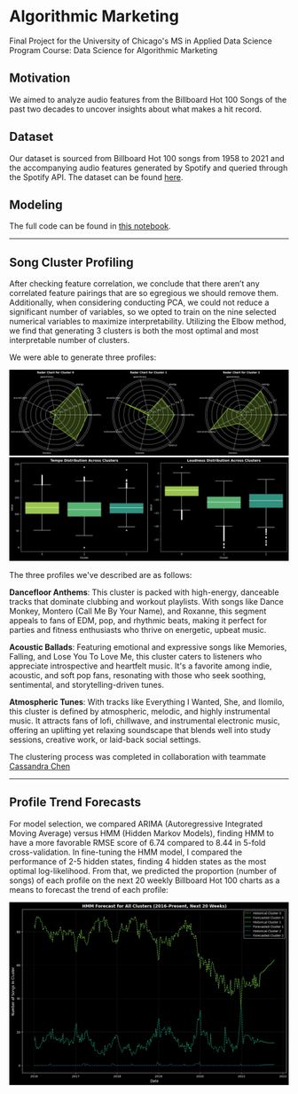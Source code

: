 # Algorithmic Marketing
Final Project for the University of Chicago's MS in Applied Data Science Program Course: Data Science for Algorithmic Marketing

## Motivation
We aimed to analyze audio features from the Billboard Hot 100 Songs of the past two decades to uncover insights about what makes a hit record.

## Dataset
Our dataset is sourced from Billboard Hot 100 songs from 1958 to 2021 and the accompanying audio features generated by Spotify and queried through the Spotify API. The dataset can be found [here](https://www.kaggle.com/datasets/thedevastator/billboard-hot-100-audio-features/).

## Modeling
The full code can be found in [this notebook](https://github.com/alvinyao14/Algorithmic-Marketing/blob/main/Cluster%20Modeling%20%26%20Trend%20Analysis.ipynb).

----
## Song Cluster Profiling

After checking feature correlation, we conclude that there aren’t any correlated feature pairings that are so egregious we should remove them. Additionally, when considering conducting PCA, we could not reduce a significant number of variables, so we opted to train on the nine selected numerical variables to maximize interpretability. Utilizing the Elbow method, we find that generating 3 clusters is both the most optimal and most interpretable number of clusters.

We were able to generate three profiles:

![alt text](Images/ClusterProfiles.png "Cluster Profiles Audio Features")
![alt text](Images/ClusterProfile_TempoLoudness.png "Cluster Profiles Tempo & Loudness Distribution")

The three profiles we've described are as follows:

**Dancefloor Anthems**: This cluster is packed with high-energy, danceable tracks that dominate clubbing and workout playlists. With songs like Dance Monkey, Montero (Call Me By Your Name), and Roxanne, this segment appeals to fans of EDM, pop, and rhythmic beats, making it perfect for parties and fitness enthusiasts who thrive on energetic, upbeat music.

**Acoustic Ballads**: Featuring emotional and expressive songs like Memories, Falling, and Lose You To Love Me, this cluster caters to listeners who appreciate introspective and heartfelt music. It's a favorite among indie, acoustic, and soft pop fans, resonating with those who seek soothing, sentimental, and storytelling-driven tunes.

**Atmospheric Tunes**: With tracks like Everything I Wanted, She, and Ilomilo, this cluster is defined by atmospheric, melodic, and highly instrumental music. It attracts fans of lofi, chillwave, and instrumental electronic music, offering an uplifting yet relaxing soundscape that blends well into study sessions, creative work, or laid-back social settings.

The clustering process was completed in collaboration with teammate [Cassandra Chen](https://hnchen.com/)

----
## Profile Trend Forecasts

For model selection, we compared ARIMA (Autoregressive Integrated Moving Average) versus HMM (Hidden Markov Models), finding HMM to have a more favorable RMSE score of 6.74 compared to 8.44 in 5-fold cross-validation. In fine-tuning the HMM model, I compared the performance of 2-5 hidden states, finding 4 hidden states as the most optimal log-likelihood. From that, we predicted the proportion (number of songs) of each profile on the next 20 weekly Billboard Hot 100 charts as a means to forecast the trend of each profile:

![alt text](Images/TrendForecast.png "Cluster Profiles Audio Features")

